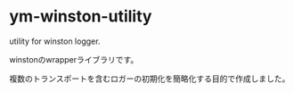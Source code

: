 # ym-winston-utility
utility for winston logger.

winstonのwrapperライブラリです。

複数のトランスポートを含むロガーの初期化を簡略化する目的で作成しました。
